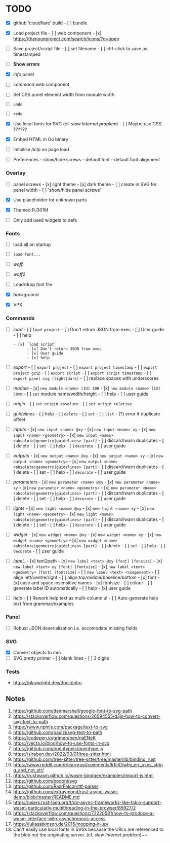 # TODO

- [x] github 'cloudflare' build
      - [ ] bundle

- [x] Load project file
      - [ ] web component
      - [x] https://thenounproject.com/search/icons/?q=open

- [ ] Save project/script file
      - [ ] set filename
      - [ ] ctrl-click to save as timestamped

- [ ] **Show errors**

- [x] _info_ panel
- [ ] _command_ web component
- [ ] Set CSS panel element width from module width
- [ ] `undo`
- [ ] `redo`
- [x] ~~Use local fonts for SVG (cf. _slow Internet problem_)~~
      - [ ] Maybe use CSS ??????
- [x] Embed HTML in Go binary
- [ ] Initialise _help_ on page load
- [ ] Preferences
      - show/hide screws
      - default font
      - default font alignment


### Overlay
- [ ] panel screws
      - [x] light theme
      - [x] dark theme
      - [ ] create in SVG for panel width
      - [ ] 'show/hide panel screws'
- [x] Use placeholder for unknown parts
- [x] Themed PJ301M
- [ ] Only add used widgets to defs


### Fonts 
- [ ] load all on startup
- [ ] `load font...`
- [ ] _woff_
- [ ] _woff2_
- [ ] Load/drop font file

- [x] _background_
- [x] VPX

### Commands
- [ ] _load_
      - [ ] `load project`
            - [ ] Don't return JSON from exec
            - [ ] User guide
            - [ ] help

      - [x] `load script`
            - [x] Don't return JSON from exec
            - [x] User guide
            - [x] help

- [ ] _export_
      - [ ] `export project`
      - [ ] `export project timestamp`
      - [ ] `export project gzip`
      - [ ] `export script`
      - [ ] `export script timestamp`
      - [ ] `export panel svg [light|dark]`
      - [ ] replace spaces with underscores

- [ ] _module_
      - [x] `new module <name> [1U] 10H`
      - [x] `new module <name> [1U] 50mm`
      - [ ] `set` module name/width/height
      - [ ] help
      - [ ] user guide

- [ ] _origin_
      - [ ] `set origin absolute`
      - [ ] `set origin relative`

- [ ] _guidelines_
      - [ ] help
      - [ ] `delete`
      - [ ] `set`
      - [ ] `list`
      - (?) error if duplicate offset

- [ ] _inputs_
      - [x] `new input <name> @xy`
      - [x] `new input <name> xy`
      - [x] `new input <name> <geometry>`
      - [x] `new input <name> <absolute|geometry|guidelines> [part]`
      - [ ] discard/warn duplicates
      - [ ] delete
      - [ ] set
      - [ ] help
      - [ ] `decorate`
      - [ ] user guide

- [ ] _outputs_
      - [x] `new output <name> @xy`
      - [x] `new output <name> xy`
      - [x] `new output <name> <geometry>`
      - [x] `new output <name> <absolute|geometry|guidelines> [part]`
      - [ ] discard/warn duplicates
      - [ ] delete
      - [ ] set
      - [ ] help
      - [ ] `decorate`
      - [ ] user guide

- [ ] _parameters_
      - [x] `new parameter <name> @xy`
      - [x] `new parameter <name> xy`
      - [x] `new parameter <name> <geometry>`
      - [x] `new parameter <name> <absolute|geometry|guidelines> [part]`
      - [ ] discard/warn duplicates
      - [ ] delete
      - [ ] set
      - [ ] help
      - [ ] `decorate`
      - [ ] user guide

- [ ] _lights_
      - [x] `new light <name> @xy`
      - [x] `new light <name> xy`
      - [x] `new light <name> <geometry>`
      - [x] `new light <name> <absolute|geometry|guidelines> [part]`
      - [ ] discard/warn duplicates
      - [ ] delete
      - [ ] set
      - [ ] help
      - [ ] `decorate`
      - [ ] user guide

- [ ] _widget_
      - [x] `new widget <name> @xy`
      - [x] `new widget <name> xy`
      - [x] `new widget <name> <geometry>`
      - [x] `new widget <name> <absolute|geometry|guidelines> [part]`
      - [ ] delete
      - [ ] set
      - [ ] help
      - [ ] `decorate`
      - [ ] user guide

- [ ] _label__
      - [x] text2path
      - [x] `new label <text> @xy [font] [fonsize]`
      - [x] `new label <text> xy [font] [fontsize]`
      - [x] `new label <text> <geometry> [font] [fontsize]`
      - [ ] `new label <text> <component>`
      - [ ] align left/centre/right
      - [ ] align top/middle/baseline/bottom
      - [x] font
            - [x] case and space insensitive names
      - [x] fontsize
      - [ ] colour
      - [ ] generate label ID automatically
      - [ ] help
      - [x] user guide

- [ ] _help_
       - [ ] Rework help text as multi-column ul
       - [ ] Auto-generate help text from grammar/examples


### Panel
- [ ] Robust JSON deserialization i.e. accomodate missing fields

### SVG
- [x] Convert objects to mm
- [ ] SVG pretty printer
      - [ ] blank lines
      - [ ] 3 digits

### Tests
- https://playwright.dev/docs/intro


## Notes

1.  https://github.com/danmarshall/google-font-to-svg-path
2.  https://stackoverflow.com/questions/26594555/d3js-how-to-convert-svg-text-to-path
3.  https://www.npmjs.com/package/text-to-svg
4.  https://github.com/paulzi/svg-text-to-path
5.  https://codepen.io/grimen/pen/naENeK
6.  https://vecta.io/blog/how-to-use-fonts-in-svg
7.  https://github.com/opentypejs/opentype.js
8.  https://siraben.dev/2022/03/01/tree-sitter.html
9.  https://github.com/tree-sitter/tree-sitter/tree/master/lib/binding_rust
10. https://www.reddit.com/r/learnrust/comments/lrfci0/why_err_uses_string_and_not_str/
11. https://rustwasm.github.io/wasm-bindgen/examples/import-js.html
12. https://github.com/bodoni/svg
13. https://github.com/RazrFalcon/ttf-parser
14. https://github.com/extraymond/rust-async-wasm-demo/blob/master/README.md
15. https://users.rust-lang.org/t/do-async-frameworks-like-tokio-support-wasm-particularly-multithreading-in-the-browser/85927/2
16. https://stackoverflow.com/questions/72220581/how-to-produce-a-wasm-interface-with-asynchronous-access
17. https://lukasatkinson.de/2015/mopping-it-up/
18. Can't easily use local fonts in SVGs because the URLs are referenced to the blob not the originating server.
    (cf. _slow Internet problem_)~~


